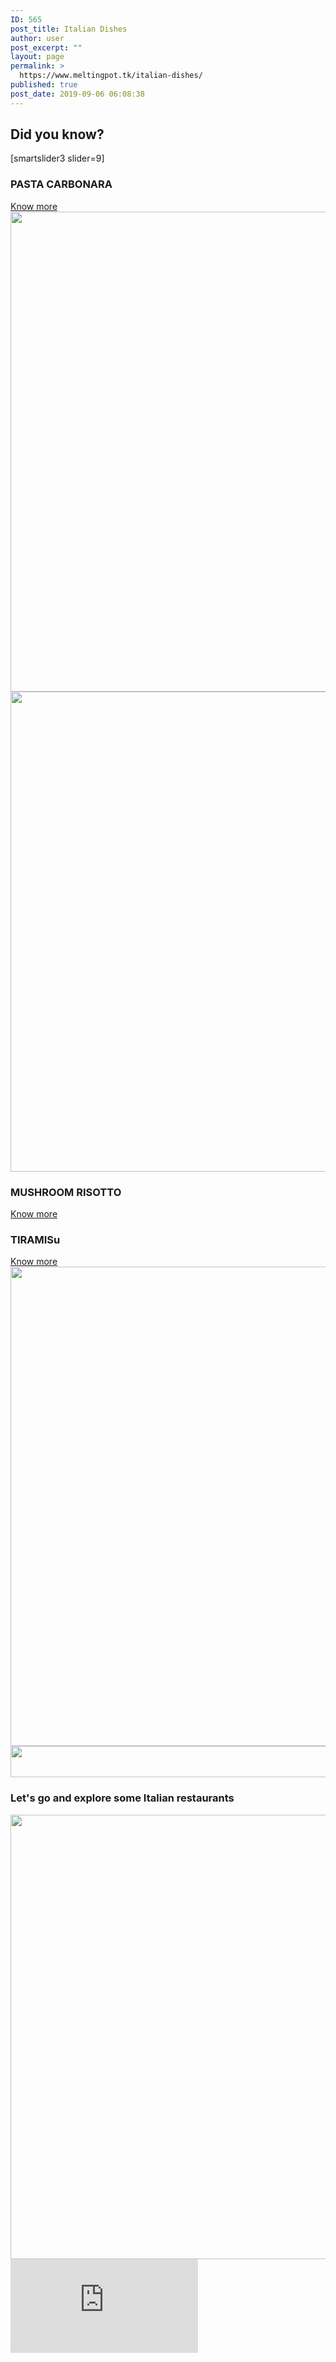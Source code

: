 ```yaml
---
ID: 565
post_title: Italian Dishes
author: user
post_excerpt: ""
layout: page
permalink: >
  https://www.meltingpot.tk/italian-dishes/
published: true
post_date: 2019-09-06 06:08:38
---
```

<h2>Did you know?</h2>
[smartslider3 slider=9]
<a href="#dada">
</a>
<h3>PASTA CARBONARA</h3>
<a role="button" href="https://meltingpot.tk/pasta-carbonara/">
Know more
</a>
<img src="http://www.meltingpot.tk/wp-content/uploads/2019/09/timg-1-1024x768.jpeg" sizes="(max-width: 1024px) 100vw, 1024px" srcset="https://www.meltingpot.tk/wp-content/uploads/2019/09/timg-1-1024x768.jpeg 1024w, https://www.meltingpot.tk/wp-content/uploads/2019/09/timg-1-300x225.jpeg 300w, https://www.meltingpot.tk/wp-content/uploads/2019/09/timg-1-768x576.jpeg 768w, https://www.meltingpot.tk/wp-content/uploads/2019/09/timg-1.jpeg 1182w" alt="" width="1024" height="768" />
<img src="http://www.meltingpot.tk/wp-content/uploads/2019/09/WechatIMG261-1024x768.jpeg" sizes="(max-width: 1024px) 100vw, 1024px" srcset="https://www.meltingpot.tk/wp-content/uploads/2019/09/WechatIMG261.jpeg 1024w, https://www.meltingpot.tk/wp-content/uploads/2019/09/WechatIMG261-300x225.jpeg 300w, https://www.meltingpot.tk/wp-content/uploads/2019/09/WechatIMG261-768x576.jpeg 768w" alt="" width="1024" height="768" />
<h3>MUSHROOM RISOTTO</h3>
<a role="button" href="https://meltingpot.tk/mushroom-risotto/">
Know more
</a>
<h3>TIRAMISu</h3>
<a role="button" href="https://www.meltingpot.tk/tiramisa/">
Know more
</a>
<img src="http://www.meltingpot.tk/wp-content/uploads/2019/10/WechatIMG272-1024x767.jpeg" sizes="(max-width: 1024px) 100vw, 1024px" srcset="https://www.meltingpot.tk/wp-content/uploads/2019/10/WechatIMG272-1024x767.jpeg 1024w, https://www.meltingpot.tk/wp-content/uploads/2019/10/WechatIMG272-300x225.jpeg 300w, https://www.meltingpot.tk/wp-content/uploads/2019/10/WechatIMG272-768x575.jpeg 768w, https://www.meltingpot.tk/wp-content/uploads/2019/10/WechatIMG272.jpeg 1137w" alt="" width="1024" height="767" />
<img src="http://www.meltingpot.tk/wp-content/uploads/2019/09/Untitled-47-1024x50.png" sizes="(max-width: 1024px) 100vw, 1024px" srcset="https://www.meltingpot.tk/wp-content/uploads/2019/09/Untitled-47-1024x50.png 1024w, https://www.meltingpot.tk/wp-content/uploads/2019/09/Untitled-47-300x15.png 300w, https://www.meltingpot.tk/wp-content/uploads/2019/09/Untitled-47-768x38.png 768w, https://www.meltingpot.tk/wp-content/uploads/2019/09/Untitled-47.png 1483w" alt="" width="1024" height="50" />
<h3>Let's go and explore some Italian restaurants​</h3>
<img src="http://www.meltingpot.tk/wp-content/uploads/2019/09/Untitled-68.png" sizes="(max-width: 718px) 100vw, 718px" srcset="https://www.meltingpot.tk/wp-content/uploads/2019/09/Untitled-68.png 718w, https://www.meltingpot.tk/wp-content/uploads/2019/09/Untitled-68-150x150.png 150w, https://www.meltingpot.tk/wp-content/uploads/2019/09/Untitled-68-300x297.png 300w" alt="" width="718" height="711" />
<iframe src="https://maps.google.com/maps?q=Italian%20Restaurants&amp;t=m&amp;z=12&amp;output=embed&amp;iwloc=near" frameborder="0" marginwidth="0" marginheight="0" scrolling="no" aria-label="Italian Restaurants"></iframe>